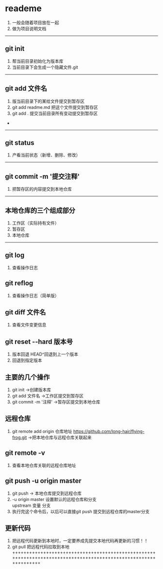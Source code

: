 # reademe
  1. 一般会随着项目放在一起
  2. 做为项目说明文档
---
  ## git init
   1. 帮当前目录初始化为版本库
   2. 当前目录下会生成一个隐藏文件.git
---
## git add 文件名
  1. 版当前目录下的某给文件提交到暂存区
  2. git add readme.md 把这个文件提交到暂存区
  3. git add . 提交当前目录所有变动提交到暂存区
  -
---
## git status 
 1. 产看当前状态（新增、删除、修改）
---
## git commit -m '提交注释'
 1. 把暂存区的内容提交到本地仓库
---
## 本地仓库的三个组成部分
  1. 工作区（实际持有文件）
  2. 暂存区
  3. 本地仓库
  ---
  ## git log
   1. 查看操作日志
  ## git reflog
   1. 查看操作日志（简单版）
## git diff 文件名
  1. 查看文件变更信息
  
## git reset --hard 版本号
  1. 版本回退 HEAD^回退到上一个版本
  2. 回退到指定版本
## 主要的几个操作
  1. git init ->创建版本库
  2. git add 文件名 ->工作区提交到暂存区
  3. git commit -m '注释' ->暂存区提交到本地仓库
## 远程仓库
  1. git remote add origin 仓库地址 https://github.com/long-hair/flying-frog.git ->把本地仓库与远程仓库关联起来

## git remote -v
  1. 查看本地仓库关联的远程仓库地址
## git push -u origin master
  1. git push -> 本地仓库提交到远程仓库
  2. -u origin master 设置默认的远程仓库和分支<br>
   upstream 变量 分支
   3. 执行完这个命令后，以后可以直接git push 提交到远程仓库的master分支
   ## 更新代码
   1. 把远程代码更新到本地时，一定要养成先提交本地代码再更新的习惯！！
   2. git pull 把远程代码拉取到本地
   ++++++++++++++++++++++++++++++++++++++++++++++++++++++++++++++++++++++++++++++++++++++++++++++++++++++++++++++++
